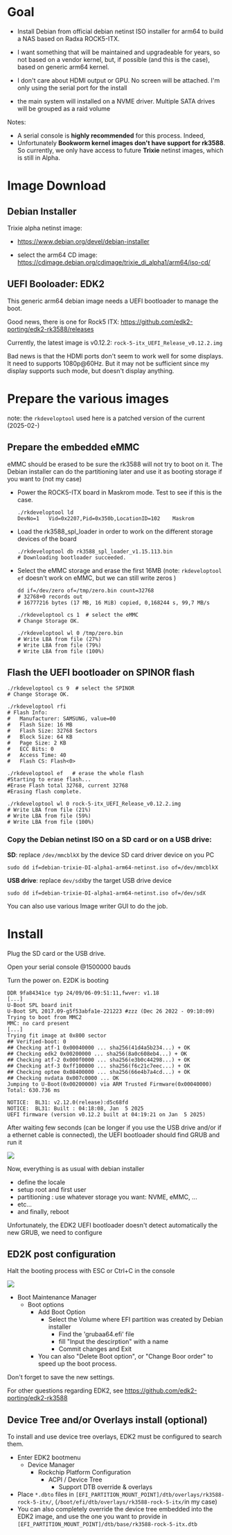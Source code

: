 # Goal 

- Install Debian from official debian netinst ISO installer for arm64 to build a NAS based on Radxa ROCK5-ITX.
- I want something that will be maintained and upgradeable for years, so not based on a vendor kernel, but, if possible (and this is the case), based on generic arm64 kernel.

- I don't care about HDMI output or GPU. No screen will be attached. I'm only using the serial port for the install
- the main system will installed on a NVME driver. Multiple SATA drives will be grouped as a raid volume

Notes:

- A serial console is **highly recommended** for this process. Indeed, 
- Unfortunately **Bookworm kernel images don't have support for rk3588**. So currently, we only have access to future **Trixie** netinst images, which is still in Alpha.

# Image Download

## Debian Installer

Trixie alpha netinst image:

- https://www.debian.org/devel/debian-installer

- select the arm64 CD image: https://cdimage.debian.org/cdimage/trixie_di_alpha1/arm64/iso-cd/

## UEFI Booloader: EDK2

This generic arm64 debian image needs a UEFI bootloader to manage the boot. 

Good news, there is one for Rock5 ITX: https://github.com/edk2-porting/edk2-rk3588/releases

Currently, the latest image is v0.12.2: `rock-5-itx_UEFI_Release_v0.12.2.img`

Bad news is that the HDMI ports don't seem to work well for some displays. It need to supports 1080p@60Hz. But it may not be sufficient since my display supports such mode, but doesn't display anything.

# Prepare the various images

note: the `rkdeveloptool` used here is a patched version of the current (2025-02-)

## Prepare the embedded eMMC

eMMC should be erased to be sure the rk3588 will not try to boot on it. The Debian installer can do the partitioning later and use it as booting storage if you want to (not my case)

- Power the ROCK5-ITX board in Maskrom mode. Test to see if this is the case.

  ```
  ./rkdeveloptool ld
  DevNo=1	Vid=0x2207,Pid=0x350b,LocationID=102	Maskrom
  ```

- Load the rk3588_spl_loader in order to work on the different storage devices of the board

  ```
  ./rkdeveloptool db rk3588_spl_loader_v1.15.113.bin
  # Downloading bootloader succeeded.
  ```

  

- Select the eMMC storage and erase the first 16MB (note: `rkdeveloptool ef` doesn't work on eMMC, but we can still write zeros )

  ```
  dd if=/dev/zero of=/tmp/zero.bin count=32768
  # 32768+0 records out
  # 16777216 bytes (17 MB, 16 MiB) copied, 0,168244 s, 99,7 MB/s
  
  ./rkdeveloptool cs 1  # select the eMMC
  # Change Storage OK.
  
  ./rkdeveloptool wl 0 /tmp/zero.bin
  # Write LBA from file (27%)
  # Write LBA from file (79%)
  # Write LBA from file (100%)
  
  ```

## Flash the UEFI bootloader on SPINOR flash

```
./rkdeveloptool cs 9  # select the SPINOR
# Change Storage OK.

./rkdeveloptool rfi
# Flash Info:
# 	Manufacturer: SAMSUNG, value=00
# 	Flash Size: 16 MB
# 	Flash Size: 32768 Sectors
# 	Block Size: 64 KB
# 	Page Size: 2 KB
# 	ECC Bits: 0
# 	Access Time: 40
# 	Flash CS: Flash<0> 
	
./rkdeveloptool ef   # erase the whole flash
#Starting to erase flash...
#Erase Flash total 32768, current 32768
#Erasing flash complete.

./rkdeveloptool wl 0 rock-5-itx_UEFI_Release_v0.12.2.img
# Write LBA from file (21%)
# Write LBA from file (59%)
# Write LBA from file (100%)
```

### Copy the Debian netinst ISO on a SD card or on a USB drive:

**SD**: replace `/dev/mmcblkX` by the device SD card driver device on you PC

```
sudo dd if=debian-trixie-DI-alpha1-arm64-netinst.iso of=/dev/mmcblkX
```

**USB drive**: replace `dev/sdX`by the target USB drive device

```
sudo dd if=debian-trixie-DI-alpha1-arm64-netinst.iso of=/dev/sdX
```

You can also use various Image writer GUI to do the job.



# Install

Plug the SD card or the USB drive.

Open your serial console @1500000 bauds 

Turn the power on. E2DK is booting

```
DDR 9fa84341ce typ 24/09/06-09:51:11,fwver: v1.18
[...]
U-Boot SPL board init
U-Boot SPL 2017.09-g5f53abfa1e-221223 #zzz (Dec 26 2022 - 09:10:09)
Trying to boot from MMC2
MMC: no card present
[...]
Trying fit image at 0x800 sector
## Verified-boot: 0
## Checking atf-1 0x00040000 ... sha256(41d4a5b234...) + OK
## Checking edk2 0x00200000 ... sha256(8a0c608eb4...) + OK
## Checking atf-2 0x000f0000 ... sha256(e3b0c44298...) + OK
## Checking atf-3 0xff100000 ... sha256(f6c21c7eec...) + OK
## Checking optee 0x08400000 ... sha256(66e4b7a4cd...) + OK
## Checking nvdata 0x007c0000 ... OK
Jumping to U-Boot(0x00200000) via ARM Trusted Firmware(0x00040000)
Total: 630.736 ms

NOTICE:  BL31: v2.12.0(release):d5c68fd
NOTICE:  BL31: Built : 04:18:08, Jan  5 2025
UEFI firmware (version v0.12.2 built at 04:19:21 on Jan  5 2025)

```

After waiting few seconds (can be longer if you use the USB drive and/or if a ethernet cable is connected), the UEFI bootloader should find GRUB and run it

![](/home/amo/perso/github/dev-blog/Radxa_Rock5_ITX/resources/images/debian_install_a.png)

Now, everything is as usual with debian installer

- define the locale
- setup root and first user
- partitioning : use whatever storage you want: NVME, eMMC, ...
- etc...
- and finally, reboot

Unfortunately, the EDK2 UEFI bootloader doesn't detect automatically the new GRUB, we need to configure 

## ED2K post configuration

Halt the booting process with ESC or Ctrl+C in the console

![](resources/images/edk2_a.png)

- Boot Maintenance Manager
  - Boot options
    - Add Boot Option
      - Select the Volume where EFI partition was created by Debian installer
        - Find the 'grubaa64.efi' file
        - fill "Input the descirption" with a name
        - Commit changes and Exit
    - You can also "Delete Boot option", or "Change Boor order" to speed up the boot process.

Don't forget to save the new settings.

For other questions regarding EDK2, see https://github.com/edk2-porting/edk2-rk3588



## Device Tree and/or Overlays install (optional)

To install and use device tree overlays, EDK2 must be configured to search them.

- Enter EDK2 bootmenu
  - Device Manager
    - Rockchip Platform Configuration
      - ACPI / Device Tree
        - Support DTB override & overlays  <Enabled>
- Place `*.dbto` files in `[EFI_PARTITION_MOUNT_POINT]/dtb/overlays/rk3588-rock-5-itx/`,
   (`/boot/efi/dtb/overlays/rk3588-rock-5-itx/`in my case)
- You can also completely override the device tree embedded into the EDK2 image, and use the one you want to provide in `[EFI_PARTITION_MOUNT_POINT]/dtb/base/rk3588-rock-5-itx.dtb`